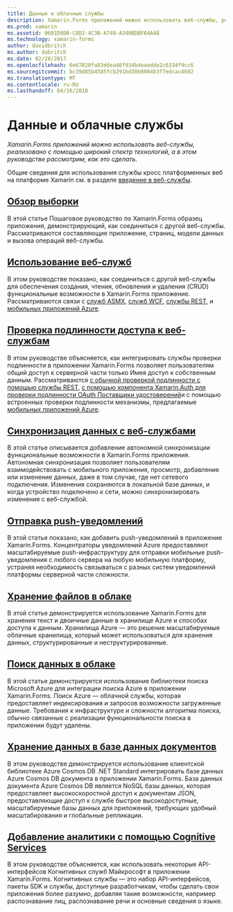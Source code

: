 ```yaml
---
title: Данные и облачные службы
description: Xamarin.Forms приложений можно использовать веб-службы, реализовано с помощью широкий спектр технологий, а в этом руководстве рассмотрим, как это сделать.
ms.prod: xamarin
ms.assetid: 0601D9D0-C8D2-4C3B-A749-A340BDBF64A4ß
ms.technology: xamarin-forms
author: davidbritch
ms.author: dabritch
ms.date: 02/28/2017
ms.openlocfilehash: 6e67820fa83ddea46f934b4eaedde2c6334f9cc6
ms.sourcegitcommit: bc39d85b4585fcb291bd30b8004b3f7edcac4602
ms.translationtype: MT
ms.contentlocale: ru-RU
ms.lasthandoff: 04/16/2018
---
```

# <a name="data--cloud-services"></a>Данные и облачные службы

_Xamarin.Forms приложений можно использовать веб-службы, реализовано с помощью широкий спектр технологий, а в этом руководстве рассмотрим, как это сделать._

Общие сведения для использования службы кросс платформенных веб на платформе Xamarin см. в разделе [введение в веб-службы](~/cross-platform/data-cloud/web-services/index.md).

## <a name="understanding-the-samplexamarin-formsdata-cloudwalkthroughmd"></a>[Обзор выборки](~/xamarin-forms/data-cloud/walkthrough.md)

В этой статье Пошаговое руководство по Xamarin.Forms образец приложения, демонстрирующий, как соединиться с другой веб-службы. Рассматриваются составляющие приложение, страниц, модели данных и вызова операций веб-службы.

## <a name="consuming-web-servicesxamarin-formsdata-cloudconsumingindexmd"></a>[Использование веб-служб](~/xamarin-forms/data-cloud/consuming/index.md)

В этом руководстве показано, как соединиться с другой веб-службы для обеспечения создания, чтения, обновления и удаления (CRUD) функциональные возможности в Xamarin.Forms приложение. Рассматриваются связи с [служб ASMX](consuming/asmx.md), [служб WCF](consuming/wcf.md), [службы REST](consuming/rest.md), и [мобильных приложений Azure](consuming/azure.md).

## <a name="authenticating-access-to-web-servicesxamarin-formsdata-cloudauthenticationindexmd"></a>[Проверка подлинности доступа к веб-службам](~/xamarin-forms/data-cloud/authentication/index.md)

В этом руководстве объясняется, как интегрировать службы проверки подлинности в приложении Xamarin.Forms позволяет пользователям общий доступ к серверной части только Имея доступ к собственным данным. Рассматриваются [с обычной проверкой подлинности с помощью службы REST](authentication/rest.md), [с помощью компонента Xamarin.Auth для проверки подлинности OAuth Поставщики удостоверений](authentication/oauth.md)и с помощью встроенных проверки подлинности механизмы, предлагаемые [мобильных приложений Azure](authentication/azure.md).

## <a name="synchronizing-data-with-web-servicessyncindexmd"></a>[Синхронизация данных с веб-службами](sync/index.md)

В этой статье описывается добавление автономной синхронизации функциональные возможности в Xamarin.Forms приложения. Автономная синхронизация позволяет пользователям взаимодействовать с мобильного приложения, просмотр, добавление или изменение данных, даже в том случае, где нет сетевого подключения. Изменения сохраняются в локальной базе данных, и когда устройство подключено к сети, можно синхронизировать изменения с веб-службой.

## <a name="sending-push-notificationspush-notificationsindexmd"></a>[Отправка push-уведомлений](push-notifications/index.md)

В этой статье показано, как добавить push-уведомлений в приложение Xamarin.Forms. Концентраторы уведомлений Azure предоставляют масштабируемые push-инфраструктуру для отправки мобильные push-уведомления с любого сервера на любую мобильную платформу, устраняя необходимость связываться с разных систем уведомлений платформы серверной части сложности.

## <a name="storing-files-in-the-cloudstorageindexmd"></a>[Хранение файлов в облаке](storage/index.md)

В этой статье демонстрируется использование Xamarin.Forms для хранения текст и двоичные данные в хранилище Azure и способах доступа к данным. Хранилища Azure — это решение масштабируемые облачные хранилища, который может использоваться для хранения данных, структурированные и неструктурированные.

## <a name="searching-data-in-the-cloudsearchindexmd"></a>[Поиск данных в облаке](search/index.md)

В этой статье демонстрируется использование библиотеки поиска Microsoft Azure для интеграции поиска Azure в приложении Xamarin.Forms. Поиск Azure — облачной службы, которая предоставляет индексирования и запросов возможности загруженные данные. Требования к инфраструктуре и сложности алгоритма поиска, обычно связанные с реализации функциональности поиска в приложении будут удалены.

## <a name="storing-data-in-a-document-databasecosmosdbindexmd"></a>[Хранение данных в базе данных документов](cosmosdb/index.md)

В этом руководстве демонстрируется использование клиентской библиотеке Azure Cosmos DB .NET Standard интегрировать базе данных Azure Cosmos DB документа в приложении Xamarin.Forms. База данных документа Azure Cosmos DB является NoSQL базы данных, которая предоставляет высокоскоростной доступ к документам JSON, предоставляющие доступ к службе быстрое высокодоступные, масштабируемые базы данных для приложений, требующих удобный масштабирования и глобальные репликации.

## <a name="adding-intelligence-with-cognitive-servicescognitive-servicesindexmd"></a>[Добавление аналитики с помощью Cognitive Services](cognitive-services/index.md)

В этом руководстве объясняется, как использовать некоторые API-интерфейсов Когнитивных служб Майкрософт в приложении Xamarin.Forms. Когнитивных службы — это набор API-интерфейсов, пакеты SDK и службы, доступные разработчикам, чтобы сделать свои приложения более разумно, добавляя такие возможности, например распознавание лиц, распознавание речи и основные сведения о языке.
